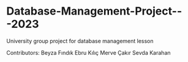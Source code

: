 # Database-Management-Project---2023
University group project for database management lesson

Contributors:
Beyza Fındık
Ebru Kılıç
Merve Çakır
Sevda Karahan
